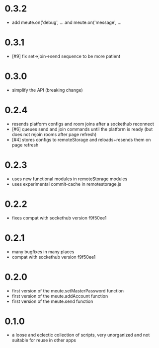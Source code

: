 # 0.3.2

* add meute.on('debug', ... and meute.on('message', ...

# 0.3.1

* [#9] fix set->join->send sequence to be more patient

# 0.3.0

* simplify the API (breaking change)

# 0.2.4

* resends platform configs and room joins after a sockethub reconnect
* [#6] queues send and join commands until the platform is ready (but does not rejoin rooms after page refresh)
* [#4] stores configs to remoteStorage and reloads+resends them on page refresh

# 0.2.3

* uses new functional modules in remoteStorage modules
* uses experimental commit-cache in remotestorage.js

# 0.2.2

* fixes compat with sockethub version f9f50ee1

# 0.2.1

* many bugfixes in many places
* compat with sockethub version f9f50ee1

# 0.2.0

* first version of the meute.setMasterPassword function
* first version of the meute.addAccount function
* first version of the meute.send function

# 0.1.0

* a loose and eclectic collection of scripts, very unorganized and not suitable for reuse in other apps